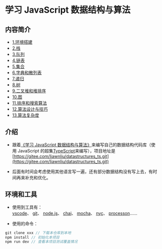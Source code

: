 # 学习 JavaScript 数据结构与算法

## 内容简介

- [1.环境搭建](/front-end/数据结构与算法/1.环境搭建.md)
- [2.栈](/front-end/数据结构与算法/2.栈.md)
- [3.队列](/front-end/数据结构与算法/3.队列.md)
- [4.链表](/front-end/数据结构与算法/4.链表.md)
- [5.集合](/front-end/数据结构与算法/5.集合.md)
- [6.字典和散列表](/front-end/数据结构与算法/6.字典和散列表.md)
- [7.递归](/front-end/数据结构与算法/7.递归.md)
- [8.树](/front-end/数据结构与算法/8.树.md)
- [9.二叉堆和堆排序](/front-end/数据结构与算法/9.二叉堆和堆排序.md)
- [10.图](/front-end/数据结构与算法/10.图.md)
- [11.排序和搜索算法](/front-end/数据结构与算法/11.排序和搜索算法.md)
- [12.算法设计与技巧](/front-end/数据结构与算法/12.算法设计与技巧.md)
- [13.算法复杂度](/front-end/数据结构与算法/13.算法复杂度.md)

## 介绍

- 跟着[《学习 JavaScript 数据结构与算法》](https://www.ituring.com.cn/book/2653)来编写自己的数据结构代码库（使用 JavaScript 的超集[TypeScript](https://www.tslang.cn/)来编写），项目地址是[https://gitee.com/liawnliu/datastructures_ts.git](https://gitee.com/liawnliu/datastructures_ts.git)

- 后面有时间会考虑使用其他语言写一遍，还有部分数据结构没有写上去，有时间再来补充和优化。

## 环境和工具

- 使用到工具有：[vscode](https://code.visualstudio.com/)、&nbsp;[git](https://git-scm.com/)、&nbsp;[node.js](https://nodejs.org/zh-cn/)、&nbsp;[chai](https://www.chaijs.com/)、&nbsp;[mocha](https://mochajs.org/)、&nbsp;[nyc](https://www.npmjs.com/package/nyc)、&nbsp;[processon](https://www.processon.com/diagrams)......

- 使用的命令：

```js
git clone xxx // 下载本仓库到本地
npm install // 初始化本项目
npm run dev // 查看本项目测试覆盖情况
```
